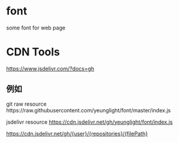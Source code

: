 # font
some font for web page

# CDN Tools
https://www.jsdelivr.com/?docs=gh
<H2>例如</H2> 
git  raw resource https://raw.githubusercontent.com/yeunglight/font/master/index.js

jsdelivr resource https://cdn.jsdelivr.net/gh/yeunglight/font/index.js
                  
https://cdn.jsdelivr.net/gh/{user}/{repositories}/{filePath}
